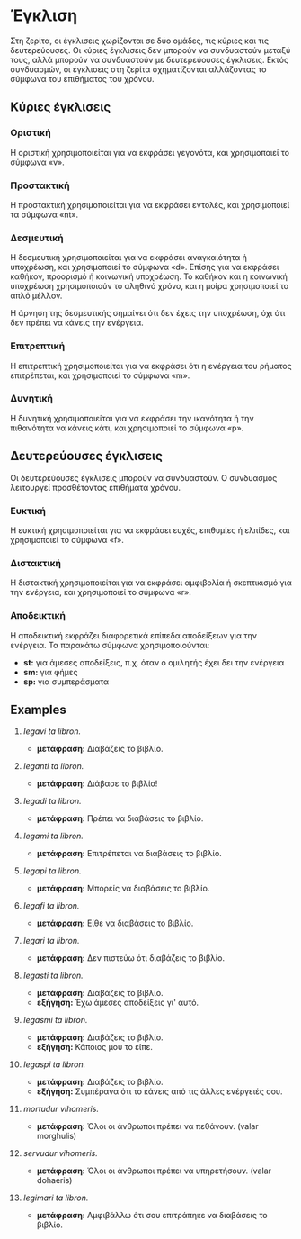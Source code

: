 # Έγκλιση

Στη ζερίτα, οι έγκλισεις χωρίζονται σε δύο ομάδες, τις κύριες και τις δευτερεύουσες.
Οι κύριες έγκλισεις δεν μπορούν να συνδυαστούν μεταξύ τους, αλλά μπορούν να συνδυαστούν με δευτερεύουσες έγκλισεις.
Εκτός συνδυασμών, οι έγκλισεις στη ζερίτα σχηματίζονται αλλάζοντας το σύμφωνα του επιθήματος του χρόνου.

## Κύριες έγκλισεις

### Οριστική

Η οριστική χρησιμοποιείται για να εκφράσει γεγονότα, και χρησιμοποιεί το σύμφωνα «v».

### Προστακτική

Η προστακτική χρησιμοποιείται για να εκφράσει εντολές, και χρησιμοποιεί τα σύμφωνα «nt».

### Δεσμευτική

Η δεσμευτική χρησιμοποιείται για να εκφράσει αναγκαιότητα ή υποχρέωση, και χρησιμοποιεί το σύμφωνα «d».
Επίσης για να εκφράσει καθήκον, προορισμό ή κοινωνική υποχρέωση.
Το καθήκον και η κοινωνική υποχρέωση χρησιμοποιούν το αληθινό χρόνο, και η μοίρα χρησιμοποιεί το απλό μέλλον.

Η άρνηση της δεσμευτικής σημαίνει ότι δεν έχεις την υποχρέωση, όχι ότι δεν πρέπει να κάνεις την ενέργεια.

### Επιτρεπτική

Η επιτρεπτική χρησιμοποιείται για να εκφράσει ότι η ενέργεια του ρήματος επιτρέπεται, και χρησιμοποιεί το σύμφωνα «m».

### Δυνητική

Η δυνητική χρησιμοποιείται για να εκφράσει την ικανότητα ή την πιθανότητα να κάνεις κάτι, και χρησιμοποιεί το σύμφωνα «p».

## Δευτερεύουσες έγκλισεις

Οι δευτερεύουσες έγκλισεις μπορούν να συνδυαστούν.
Ο συνδυασμός λειτουργεί προσθέτοντας επιθήματα χρόνου.

### Ευκτική

Η ευκτική χρησιμοποιείται για να εκφράσει ευχές, επιθυμίες ή ελπίδες, και χρησιμοποιεί το σύμφωνα «f».

### Διστακτική

Η διστακτική χρησιμοποιείται για να εκφράσει αμφιβολία ή σκεπτικισμό για την ενέργεια, και χρησιμοποιεί το σύμφωνα «r».

### Αποδεικτική

Η αποδεικτική εκφράζει διαφορετικά επίπεδα αποδείξεων για την ενέργεια.
Τα παρακάτω σύμφωνα χρησιμοποιούνται:

- **st:** για άμεσες αποδείξεις, π.χ. όταν ο ομιλητής έχει δει την ενέργεια
- **sm:** για φήμες
- **sp:** για συμπεράσματα

## Examples

1.  _legavi ta libron._

    - **μετάφραση:** Διαβάζεις το βιβλίο.

1.  _leganti ta libron._

    - **μετάφραση:** Διάβασε το βιβλίο!

1.  _legadi ta libron._

    - **μετάφραση:** Πρέπει να διαβάσεις το βιβλίο.

1.  _legami ta libron._

    - **μετάφραση:** Επιτρέπεται να διαβάσεις το βιβλίο.

1.  _legapi ta libron._

    - **μετάφραση:** Μπορείς να διαβάσεις το βιβλίο.

1.  _legafi ta libron._

    - **μετάφραση:** Είθε να διαβάσεις το βιβλίο.

1.  _legari ta libron._

    - **μετάφραση:** Δεν πιστεύω ότι διαβάζεις το βιβλίο.

1.  _legasti ta libron._

    - **μετάφραση:** Διαβάζεις το βιβλίο.
    - **εξήγηση:** Έχω άμεσες αποδείξεις γι' αυτό.

1.  _legasmi ta libron._

    - **μετάφραση:** Διαβάζεις το βιβλίο.
    - **εξήγηση:** Κάποιος μου το είπε.

1.  _legaspi ta libron._

    - **μετάφραση:** Διαβάζεις το βιβλίο.
    - **εξήγηση:** Συμπέρανα ότι το κάνεις από τις άλλες ενέργειές σου.

1.  _mortudur vihomeris._

    - **μετάφραση:** Όλοι οι άνθρωποι πρέπει να πεθάνουν. (valar morghulis)

1.  _servudur vihomeris._

    - **μετάφραση:** Όλοι οι άνθρωποι πρέπει να υπηρετήσουν. (valar dohaeris)

1.  _legimari ta libron._

    - **μετάφραση:** Αμφιβάλλω ότι σου επιτράπηκε να διαβάσεις το βιβλίο.

